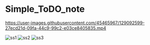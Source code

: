 # Simple_ToDO_note


https://user-images.githubusercontent.com/45465967/129092599-27ecd21d-09fa-44c9-99c2-e03ce8405835.mp4

![ss1](https://user-images.githubusercontent.com/45465967/129092609-10b61012-6213-4b5a-86b0-e9e96201a171.png)
![ss2](https://user-images.githubusercontent.com/45465967/129092612-50aab3bf-bb49-414e-bad7-a6afe60b3a51.png)
![ss3](https://user-images.githubusercontent.com/45465967/129092613-e19e4c36-8c54-45be-9864-47ac3eea1ebb.png)

